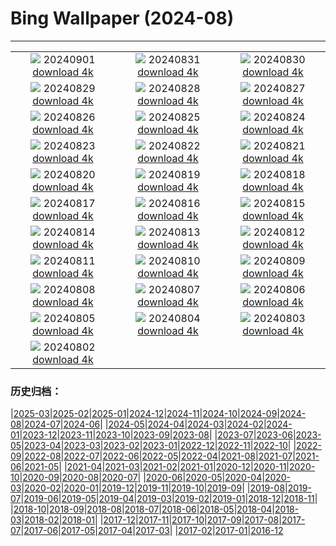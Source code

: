 # Bing Wallpaper (2024-08)
**************
| | | |
| :----: | :----: | :----: |
| ![](https://www.bing.com/th?id=OHR.ThamesLondon_ZH-CN3629717426_1920x1080.jpg) 20240901 [download 4k](https://www.bing.com/th?id=OHR.ThamesLondon_ZH-CN3629717426_UHD.jpg) | ![](https://www.bing.com/th?id=OHR.DjanetAlgeria_ZH-CN3458706695_1920x1080.jpg) 20240831 [download 4k](https://www.bing.com/th?id=OHR.DjanetAlgeria_ZH-CN3458706695_UHD.jpg) | ![](https://www.bing.com/th?id=OHR.WhaleSharkDay_ZH-CN3334940631_1920x1080.jpg) 20240830 [download 4k](https://www.bing.com/th?id=OHR.WhaleSharkDay_ZH-CN3334940631_UHD.jpg) |
| ![](https://www.bing.com/th?id=OHR.CastellfollitSpain_ZH-CN2990517626_1920x1080.jpg) 20240829 [download 4k](https://www.bing.com/th?id=OHR.CastellfollitSpain_ZH-CN2990517626_UHD.jpg) | ![](https://www.bing.com/th?id=OHR.ParalympicsParis_ZH-CN9773135851_1920x1080.jpg) 20240828 [download 4k](https://www.bing.com/th?id=OHR.ParalympicsParis_ZH-CN9773135851_UHD.jpg) | ![](https://www.bing.com/th?id=OHR.YoungCaiman_ZH-CN1995433788_1920x1080.jpg) 20240827 [download 4k](https://www.bing.com/th?id=OHR.YoungCaiman_ZH-CN1995433788_UHD.jpg) |
| ![](https://www.bing.com/th?id=OHR.PalmyraAtoll_ZH-CN1814325540_1920x1080.jpg) 20240826 [download 4k](https://www.bing.com/th?id=OHR.PalmyraAtoll_ZH-CN1814325540_UHD.jpg) | ![](https://www.bing.com/th?id=OHR.SwiftcurrentLake_ZH-CN1513761894_1920x1080.jpg) 20240825 [download 4k](https://www.bing.com/th?id=OHR.SwiftcurrentLake_ZH-CN1513761894_UHD.jpg) | ![](https://www.bing.com/th?id=OHR.KatahdinWoods_ZH-CN0748954905_1920x1080.jpg) 20240824 [download 4k](https://www.bing.com/th?id=OHR.KatahdinWoods_ZH-CN0748954905_UHD.jpg) |
| ![](https://www.bing.com/th?id=OHR.PrasatPhanom_ZH-CN0445884858_1920x1080.jpg) 20240823 [download 4k](https://www.bing.com/th?id=OHR.PrasatPhanom_ZH-CN0445884858_UHD.jpg) | ![](https://www.bing.com/th?id=OHR.OceanCityMD_ZH-CN1876928284_1920x1080.jpg) 20240822 [download 4k](https://www.bing.com/th?id=OHR.OceanCityMD_ZH-CN1876928284_UHD.jpg) | ![](https://www.bing.com/th?id=OHR.NazcaBooby_ZH-CN1534931799_1920x1080.jpg) 20240821 [download 4k](https://www.bing.com/th?id=OHR.NazcaBooby_ZH-CN1534931799_UHD.jpg) |
| ![](https://www.bing.com/th?id=OHR.TetonSunrise_ZH-CN1118823848_1920x1080.jpg) 20240820 [download 4k](https://www.bing.com/th?id=OHR.TetonSunrise_ZH-CN1118823848_UHD.jpg) | ![](https://www.bing.com/th?id=OHR.RegataSanGines_ZH-CN0807566522_1920x1080.jpg) 20240819 [download 4k](https://www.bing.com/th?id=OHR.RegataSanGines_ZH-CN0807566522_UHD.jpg) | ![](https://www.bing.com/th?id=OHR.HuntingtonBeach_ZH-CN0368691951_1920x1080.jpg) 20240818 [download 4k](https://www.bing.com/th?id=OHR.HuntingtonBeach_ZH-CN0368691951_UHD.jpg) |
| ![](https://www.bing.com/th?id=OHR.AlfanzinaLighthouse_ZH-CN9704515669_1920x1080.jpg) 20240817 [download 4k](https://www.bing.com/th?id=OHR.AlfanzinaLighthouse_ZH-CN9704515669_UHD.jpg) | ![](https://www.bing.com/th?id=OHR.JapanRollerCoaster_ZH-CN7954058301_1920x1080.jpg) 20240816 [download 4k](https://www.bing.com/th?id=OHR.JapanRollerCoaster_ZH-CN7954058301_UHD.jpg) | ![](https://www.bing.com/th?id=OHR.HangCave_ZH-CN9217507365_1920x1080.jpg) 20240815 [download 4k](https://www.bing.com/th?id=OHR.HangCave_ZH-CN9217507365_UHD.jpg) |
| ![](https://www.bing.com/th?id=OHR.WatarrkaLizard_ZH-CN7974623468_1920x1080.jpg) 20240814 [download 4k](https://www.bing.com/th?id=OHR.WatarrkaLizard_ZH-CN7974623468_UHD.jpg) | ![](https://www.bing.com/th?id=OHR.DugiOtokCroatia_ZH-CN7791404392_1920x1080.jpg) 20240813 [download 4k](https://www.bing.com/th?id=OHR.DugiOtokCroatia_ZH-CN7791404392_UHD.jpg) | ![](https://www.bing.com/th?id=OHR.ElephantsAmboseli_ZH-CN7596989061_1920x1080.jpg) 20240812 [download 4k](https://www.bing.com/th?id=OHR.ElephantsAmboseli_ZH-CN7596989061_UHD.jpg) |
| ![](https://www.bing.com/th?id=OHR.TofinoVancouver_ZH-CN6920493172_1920x1080.jpg) 20240811 [download 4k](https://www.bing.com/th?id=OHR.TofinoVancouver_ZH-CN6920493172_UHD.jpg) | ![](https://www.bing.com/th?id=OHR.JoshuaTreeNP_ZH-CN5917576674_1920x1080.jpg) 20240810 [download 4k](https://www.bing.com/th?id=OHR.JoshuaTreeNP_ZH-CN5917576674_UHD.jpg) | ![](https://www.bing.com/th?id=OHR.IncaRuinPeru_ZH-CN5068602301_1920x1080.jpg) 20240809 [download 4k](https://www.bing.com/th?id=OHR.IncaRuinPeru_ZH-CN5068602301_UHD.jpg) |
| ![](https://www.bing.com/th?id=OHR.SpottedOwlet_ZH-CN0841935587_1920x1080.jpg) 20240808 [download 4k](https://www.bing.com/th?id=OHR.SpottedOwlet_ZH-CN0841935587_UHD.jpg) | ![](https://www.bing.com/th?id=OHR.MichiganLighthouse_ZH-CN0581377136_1920x1080.jpg) 20240807 [download 4k](https://www.bing.com/th?id=OHR.MichiganLighthouse_ZH-CN0581377136_UHD.jpg) | ![](https://www.bing.com/th?id=OHR.MolokiniHawaii_ZH-CN0375050872_1920x1080.jpg) 20240806 [download 4k](https://www.bing.com/th?id=OHR.MolokiniHawaii_ZH-CN0375050872_UHD.jpg) |
| ![](https://www.bing.com/th?id=OHR.HertfordshireLavender_ZH-CN9771886404_1920x1080.jpg) 20240805 [download 4k](https://www.bing.com/th?id=OHR.HertfordshireLavender_ZH-CN9771886404_UHD.jpg) | ![](https://www.bing.com/th?id=OHR.ImpalaOxpecker_ZH-CN9652434873_1920x1080.jpg) 20240804 [download 4k](https://www.bing.com/th?id=OHR.ImpalaOxpecker_ZH-CN9652434873_UHD.jpg) | ![](https://www.bing.com/th?id=OHR.WulongKarst_ZH-CN9386528384_1920x1080.jpg) 20240803 [download 4k](https://www.bing.com/th?id=OHR.WulongKarst_ZH-CN9386528384_UHD.jpg) |
| ![](https://www.bing.com/th?id=OHR.TrunkBay_ZH-CN9268190655_1920x1080.jpg) 20240802 [download 4k](https://www.bing.com/th?id=OHR.TrunkBay_ZH-CN9268190655_UHD.jpg) |  |  |

### 历史归档：

|[2025-03](/2025-03/2025-03.md)|[2025-02](/2025-02/2025-02.md)|[2025-01](/2025-01/2025-01.md)|[2024-12](/2024-12/2024-12.md)|[2024-11](/2024-11/2024-11.md)|[2024-10](/2024-10/2024-10.md)|[2024-09](/2024-09/2024-09.md)|[2024-08](/2024-08/2024-08.md)|[2024-07](/2024-07/2024-07.md)|[2024-06](/2024-06/2024-06.md)|
|[2024-05](/2024-05/2024-05.md)|[2024-04](/2024-04/2024-04.md)|[2024-03](/2024-03/2024-03.md)|[2024-02](/2024-02/2024-02.md)|[2024-01](/2024-01/2024-01.md)|[2023-12](/2023-12/2023-12.md)|[2023-11](/2023-11/2023-11.md)|[2023-10](/2023-10/2023-10.md)|[2023-09](/2023-09/2023-09.md)|[2023-08](/2023-08/2023-08.md)|
|[2023-07](/2023-07/2023-07.md)|[2023-06](/2023-06/2023-06.md)|[2023-05](/2023-05/2023-05.md)|[2023-04](/2023-04/2023-04.md)|[2023-03](/2023-03/2023-03.md)|[2023-02](/2023-02/2023-02.md)|[2023-01](/2023-01/2023-01.md)|[2022-12](/2022-12/2022-12.md)|[2022-11](/2022-11/2022-11.md)|[2022-10](/2022-10/2022-10.md)|
|[2022-09](/2022-09/2022-09.md)|[2022-08](/2022-08/2022-08.md)|[2022-07](/2022-07/2022-07.md)|[2022-06](/2022-06/2022-06.md)|[2022-05](/2022-05/2022-05.md)|[2022-04](/2022-04/2022-04.md)|[2021-08](/2021-08/2021-08.md)|[2021-07](/2021-07/2021-07.md)|[2021-06](/2021-06/2021-06.md)|[2021-05](/2021-05/2021-05.md)|
|[2021-04](/2021-04/2021-04.md)|[2021-03](/2021-03/2021-03.md)|[2021-02](/2021-02/2021-02.md)|[2021-01](/2021-01/2021-01.md)|[2020-12](/2020-12/2020-12.md)|[2020-11](/2020-11/2020-11.md)|[2020-10](/2020-10/2020-10.md)|[2020-09](/2020-09/2020-09.md)|[2020-08](/2020-08/2020-08.md)|[2020-07](/2020-07/2020-07.md)|
|[2020-06](/2020-06/2020-06.md)|[2020-05](/2020-05/2020-05.md)|[2020-04](/2020-04/2020-04.md)|[2020-03](/2020-03/2020-03.md)|[2020-02](/2020-02/2020-02.md)|[2020-01](/2020-01/2020-01.md)|[2019-12](/2019-12/2019-12.md)|[2019-11](/2019-11/2019-11.md)|[2019-10](/2019-10/2019-10.md)|[2019-09](/2019-09/2019-09.md)|
|[2019-08](/2019-08/2019-08.md)|[2019-07](/2019-07/2019-07.md)|[2019-06](/2019-06/2019-06.md)|[2019-05](/2019-05/2019-05.md)|[2019-04](/2019-04/2019-04.md)|[2019-03](/2019-03/2019-03.md)|[2019-02](/2019-02/2019-02.md)|[2019-01](/2019-01/2019-01.md)|[2018-12](/2018-12/2018-12.md)|[2018-11](/2018-11/2018-11.md)|
|[2018-10](/2018-10/2018-10.md)|[2018-09](/2018-09/2018-09.md)|[2018-08](/2018-08/2018-08.md)|[2018-07](/2018-07/2018-07.md)|[2018-06](/2018-06/2018-06.md)|[2018-05](/2018-05/2018-05.md)|[2018-04](/2018-04/2018-04.md)|[2018-03](/2018-03/2018-03.md)|[2018-02](/2018-02/2018-02.md)|[2018-01](/2018-01/2018-01.md)|
|[2017-12](/2017-12/2017-12.md)|[2017-11](/2017-11/2017-11.md)|[2017-10](/2017-10/2017-10.md)|[2017-09](/2017-09/2017-09.md)|[2017-08](/2017-08/2017-08.md)|[2017-07](/2017-07/2017-07.md)|[2017-06](/2017-06/2017-06.md)|[2017-05](/2017-05/2017-05.md)|[2017-04](/2017-04/2017-04.md)|[2017-03](/2017-03/2017-03.md)|
|[2017-02](/2017-02/2017-02.md)|[2017-01](/2017-01/2017-01.md)|[2016-12](/2016-12/2016-12.md)